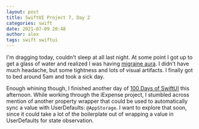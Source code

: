 ```yaml
---
layout: post
title: SwiftUI Project 7, Day 2
categories: swift
date: 2021-07-09 20:48
author: alex
tags: swift swiftui
---
```


I'm dragging today, couldn't sleep at all last night. At some point I got up to get a glass of water and realized I was having [migraine aura](https://www.mayoclinic.org/diseases-conditions/migraine-with-aura/multimedia/migraine-aura/vid-20084707). I didn't have much headache, but some tightness and lots of visual artifacts. I finally got to bed around 5am and took a sick day.

Enough whining though, I finished another day of [100 Days of SwiftUI](https://www.hackingwithswift.com/100/swiftui) this afternoon. While working through the iExpense project, I stumbled across mention of another property wrapper that could be used to automatically sync a value with UserDefaults: `@AppStorage`. I want to explore that soon, since it could take a lot of the boilerplate out of wrapping a value in UserDefaults for state observation.
